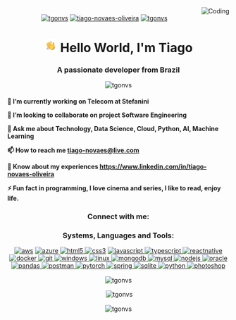 <img align="right" alt="Coding" src="https://camo.githubusercontent.com/0b5f431a318eb824e40b630d869b6a8629d4c86eeb84910b72e15e30ce4e482f/68747470733a2f2f7172616e676572732e636f6d2f77702d636f6e74656e742f75706c6f6164732f323032312f30392f42616e6e65722d496e74726f64756374696f6e2d746f2d33442d416e696d6174696f6e2e706e67">

<p align="center">
<a href="https://twitter.com/tgonvs" target="blank"><img align="center" src="https://img.shields.io/badge/Twitter-1DA1F2.svg?style=for-the-badge&logo=Twitter&logoColor=white" alt="tgonvs" height="27" width="105" /></a>
<a href="https://linkedin.com/in/tiago-novaes-oliveira" target="blank"><img align="center" src="https://img.shields.io/badge/LinkedIn-0A66C2.svg?style=for-the-badge&logo=LinkedIn&logoColor=white" alt="tiago-novaes-oliveira" height="27" width="115" /></a>
<a href="https://instagram.com/tgonvs" target="blank"><img align="center" src="https://img.shields.io/badge/Instagram-E4405F.svg?style=for-the-badge&logo=Instagram&logoColor=white" alt="tgonvs" height="27" width="120" /></a>
</p>

<h1 align="center"><img src="https://raw.githubusercontent.com/AVS1508/AVS1508/master/assets/Hand%20Wave.gif" width="30" height="30"> Hello World, I'm Tiago</h1> 

<h3 align="center">A passionate developer from Brazil</h3>


<p align="center"> <img src="https://komarev.com/ghpvc/?username=tgonvs&label=Profile%20views&color=0e75b6&style=flat" alt="tgonvs" /> </p>

<h4 align="left">

  🔭 I’m currently working on Telecom at Stefanini

👯 I’m looking to collaborate on project Software Engineering

💬 Ask me about Technology, Data Science, Cloud, Python, AI, Machine Learning

📫 How to reach me tiago-novaes@live.com

📄 Know about my experiences https://www.linkedin.com/in/tiago-novaes-oliveira

⚡ Fun fact in programming, I love cinema and series, I like to read, enjoy life. </h4>

<h3 align="center">Connect with me:</h3>

<h3 align="center">Systems, Languages and Tools:</h3>

<p align="center"> <a href="https://aws.amazon.com" target="_blank" rel="noreferrer"> <img src="https://img.shields.io/badge/AWS-232F3E.svg?style=for-the-badge&logo=Amazon-AWS&logoColor=white" alt="aws" height="27" width="70"/></a> <a href="https://azure.microsoft.com/en-in/" target="_blank" rel="noreferrer"> <img src="https://img.shields.io/badge/Azure-0078D4.svg?style=for-the-badge&logo=Microsoft-Azure&logoColor=white" alt="azure" height="27" width="90"/></a> <a href="https://www.w3.org/html/" target="_blank" rel="noreferrer"> <img src="https://img.shields.io/badge/HTML5-E34F26.svg?style=for-the-badge&logo=HTML5&logoColor=white" alt="html5" height="27" width="95"/> 
<a href="https://www.w3schools.com/css/" target="_blank" rel="noreferrer"> <img src="https://img.shields.io/badge/CSS3-1572B6.svg?style=for-the-badge&logo=CSS3&logoColor=white" alt="css3" height="27" width="85"/></a>
<a href="https://developer.mozilla.org/en-US/docs/Web/JavaScript" target="_blank" rel="noreferrer"> <img src="https://img.shields.io/badge/JavaScript-F7DF1E.svg?style=for-the-badge&logo=JavaScript&logoColor=black" alt="javascript" height="27" width="110"/> </a>
<a href="https://www.typescriptlang.org/" target="_blank" rel="noreferrer"> <img src="https://img.shields.io/badge/TypeScript-3178C6.svg?style=for-the-badge&logo=TypeScript&logoColor=white" alt="typescript" height="27" width="110"/> </a>
<a href="https://reactnative.dev/" target="_blank" rel="noreferrer"> <img src="https://img.shields.io/badge/React-61DAFB.svg?style=for-the-badge&logo=React&logoColor=black" alt="reactnative" height="27" width="85"/> </a>
<a href="https://www.docker.com/" target="_blank" rel="noreferrer"> <img src="https://img.shields.io/badge/Docker-2496ED.svg?style=for-the-badge&logo=Docker&logoColor=white" alt="docker" height="27" width="95"/> </a>
<a href="https://git-scm.com/" target="_blank" rel="noreferrer"> <img src="https://img.shields.io/badge/Git-F05032.svg?style=for-the-badge&logo=Git&logoColor=white" alt="git" height="27" width="65"/> </a>
<a href="www.microsoft.com/" taget="_blank" rel="noreferrer"> <img src="https://img.shields.io/badge/Windows-0078D6.svg?style=for-the-badge&logo=Windows&logoColor=white" alt="windows" height="27" width="95" /> </a>
<a href="https://www.linux.org/" target="_blank" rel="noreferrer"> <img src="https://img.shields.io/badge/Linux-FCC624.svg?style=for-the-badge&logo=Linux&logoColor=black" alt="linux" height="27" width="87"/> </a> 
<a href="https://www.mongodb.com/" target="_blank" rel="noreferrer"> <img src="https://img.shields.io/badge/MongoDB-47A248.svg?style=for-the-badge&logo=MongoDB&logoColor=white" alt="mongodb" height="27" width="97"/> </a> 
<a href="https://www.mysql.com/" target="_blank" rel="noreferrer"> <img src="https://img.shields.io/badge/MySQL-4479A1.svg?style=for-the-badge&logo=MySQL&logoColor=white" alt="mysql" height="27" width="90"/> </a> 
<a href="https://nodejs.org" target="_blank" rel="noreferrer"> <img src="https://img.shields.io/badge/Node.js-339933.svg?style=for-the-badge&logo=nodedotjs&logoColor=white" alt="nodejs" height="27" width="90"/> </a> 
<a href="https://www.oracle.com/" target="_blank" rel="noreferrer"> <img src="https://img.shields.io/badge/Oracle-F80000.svg?style=for-the-badge&logo=Oracle&logoColor=white" alt="oracle" height="27" width="90"/> </a> 
<a href="https://pandas.pydata.org/" target="_blank" rel="noreferrer"> <img src="https://img.shields.io/badge/pandas-150458.svg?style=for-the-badge&logo=pandas&logoColor=white" alt="pandas" height="27" width="90"/> </a>
<a href="https://postman.com" target="_blank" rel="noreferrer"> <img src="https://img.shields.io/badge/Postman-FF6C37.svg?style=for-the-badge&logo=Postman&logoColor=white" alt="postman" height="27" width="100"/> </a> 
<a href="https://pytorch.org/" target="_blank" rel="noreferrer"> <img src="https://img.shields.io/badge/PyTorch-EE4C2C.svg?style=for-the-badge&logo=PyTorch&logoColor=white" alt="pytorch" height="27" width="97"/> </a>
<a href="https://spring.io/" target="_blank" rel="noreferrer"> <img src="https://img.shields.io/badge/Spring-6DB33F.svg?style=for-the-badge&logo=Spring&logoColor=white" alt="spring" height="27" width="90"/> </a> 
<a href="https://www.sqlite.org/" target="_blank" rel="noreferrer"> <img src="https://img.shields.io/badge/SQLite-003B57.svg?style=for-the-badge&logo=SQLite&logoColor=white" alt="sqlite" height="27" width="85"/> </a>
<a href="https://www.python.org/" target="_blank" rel="noreferrer"> <img src="https://img.shields.io/badge/Python-3776AB.svg?style=for-the-badge&logo=Python&logoColor=white" alt="python" height="27" width="85"/> </a>
<a href="https://www.adobe.com" target="_blank" rel="noreferrer"> <img src="https://img.shields.io/badge/Adobe-FF0000.svg?style=for-the-badge&logo=Adobe&logoColor=white" alt="photoshop" height="27" width="85"/> </a> </p>

<p align="center"><img align="center" src="https://github-readme-stats.vercel.app/api/top-langs?username=tgonvs&show_icons=true&locale=en&layout=compact" alt="tgonvs" /></p>

<p align="center">&nbsp;<img align="center" src="https://github-readme-stats.vercel.app/api?username=tgonvs&show_icons=true&locale=en" alt="tgonvs" /></p>

<p align="center"><img align="center" src="https://github-readme-streak-stats.herokuapp.com/?user=tgonvs&" alt="tgonvs" /></p>


